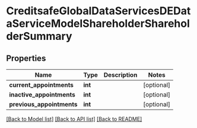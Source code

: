 # CreditsafeGlobalDataServicesDEDataServiceModelShareholderShareholderSummary

## Properties
Name | Type | Description | Notes
------------ | ------------- | ------------- | -------------
**current_appointments** | **int** |  | [optional] 
**inactive_appointments** | **int** |  | [optional] 
**previous_appointments** | **int** |  | [optional] 

[[Back to Model list]](../../README.md#documentation-for-models) [[Back to API list]](../../README.md#documentation-for-api-endpoints) [[Back to README]](../../README.md)

